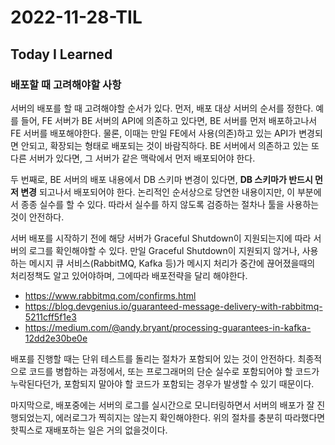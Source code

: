 # 2022-11-28-TIL

## Today I Learned

### 배포할 때 고려해야할 사항

서버의 배포를 할 때 고려해야할 순서가 있다. 먼저, 배포 대상 서버의 순서를 정한다. 예를 들어, FE 서버가 BE 서버의 API에 의존하고 있다면, BE 서버를 먼저 배포하고나서 FE 서버를 배포해야한다. 물론, 이때는 만일 FE에서 사용(의존)하고 있는 API가 변경되면 안되고, 확장되는 형태로 배포되는 것이 바람직하다. BE 서버에서 의존하고 있는 또 다른 서버가 있다면, 그 서버가 같은 맥락에서 먼저 배포되어야 한다.

두 번째로, BE 서버의 배포 내용에서 DB 스키마 변경이 있다면, **DB 스키마가 반드시 먼저 변경** 되고나서 배포되어야 한다. 논리적인 순서상으로 당연한 내용이지만, 이 부분에서 종종 실수를 할 수 있다. 따라서 실수를 하지 않도록 검증하는 절차나 툴을 사용하는 것이 안전하다.

서버 배포를 시작하기 전에 해당 서버가 Graceful Shutdown이 지원되는지에 따라 서버의 로그를 확인해야할 수 있다. 만일 Graceful Shutdown이 지원되지 않거나, 사용하는 메시지 큐 서비스(RabbitMQ, Kafka 등)가 메시지 처리가 중간에 끊어졌을때의 처리정책도 알고 있어야하며, 그에따라 배포전략을 달리 해야한다.

- https://www.rabbitmq.com/confirms.html
- https://blog.devgenius.io/guaranteed-message-delivery-with-rabbitmq-5211cff5f1e3
- https://medium.com/@andy.bryant/processing-guarantees-in-kafka-12dd2e30be0e

배포를 진행할 때는 단위 테스트를 돌리는 절차가 포함되어 있는 것이 안전하다. 최종적으로 코드를 병합하는 과정에서, 또는 프로그래머의 단순 실수로 포함되어야 할 코드가 누락된다던가, 포함되지 말아야 할 코드가 포함되는 경우가 발생할 수 있기 때문이다.

마지막으로, 배포중에는 서버의 로그를 실시간으로 모니터링하면서 서버의 배포가 잘 진행되었는지, 에러로그가 찍히지는 않는지 확인해야한다. 위의 절차를 충분히 따라했다면 핫픽스로 재배포하는 일은 거의 없을것이다.

